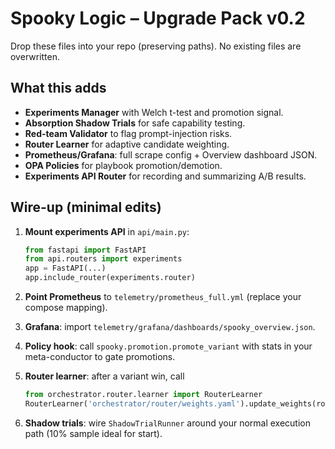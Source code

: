 # Spooky Logic – Upgrade Pack v0.2

Drop these files into your repo (preserving paths). No existing files are overwritten.

## What this adds
- **Experiments Manager** with Welch t-test and promotion signal.
- **Absorption Shadow Trials** for safe capability testing.
- **Red-team Validator** to flag prompt-injection risks.
- **Router Learner** for adaptive candidate weighting.
- **Prometheus/Grafana**: full scrape config + Overview dashboard JSON.
- **OPA Policies** for playbook promotion/demotion.
- **Experiments API Router** for recording and summarizing A/B results.

## Wire-up (minimal edits)
1. **Mount experiments API** in `api/main.py`:
   ```python
   from fastapi import FastAPI
   from api.routers import experiments
   app = FastAPI(...)
   app.include_router(experiments.router)
   ```

2. **Point Prometheus** to `telemetry/prometheus_full.yml` (replace your compose mapping).

3. **Grafana**: import `telemetry/grafana/dashboards/spooky_overview.json`.

4. **Policy hook**: call `spooky.promotion.promote_variant` with stats in your meta-conductor to gate promotions.

5. **Router learner**: after a variant win, call
   ```python
   from orchestrator.router.learner import RouterLearner
   RouterLearner('orchestrator/router/weights.yaml').update_weights(role='coder', winner='deepseek_coder')
   ```

6. **Shadow trials**: wire `ShadowTrialRunner` around your normal execution path (10% sample ideal for start).
